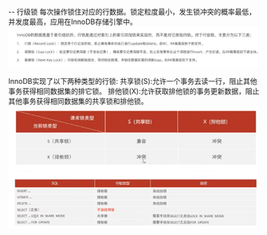 -- 行级锁
每次操作锁住对应的行数据。锁定粒度最小，发生锁冲突的概率最低，并发度最高，应用在InnoDB存储引擎中。
![alt text](b8c90d93-5469-4cb2-9706-b43ea8be97eb.png)

InnoDB实现了以下两种类型的行锁:
共享锁(S):允许一个事务去读一行，阻止其他事务获得相同数据集的排它锁。
排他锁(X):允许获取排他锁的事务更新数据，阻止其他事务获得相同数据集的共享锁和排他锁。
![alt text](35ec41a2-dd70-4a5b-9979-1513b23e2e3b.png)
![alt text](bc33f408-28c5-40de-936f-018eee16a98d.png)